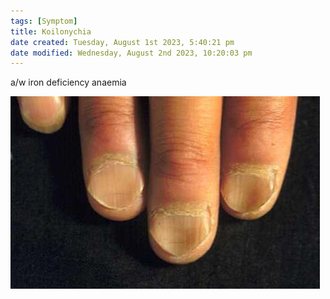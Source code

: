 ```yaml
---
tags: [Symptom]
title: Koilonychia
date created: Tuesday, August 1st 2023, 5:40:21 pm
date modified: Wednesday, August 2nd 2023, 10:20:03 pm
---
```

a/w iron deficiency anaemia

![](z_attachments/13TwCR4.png)
